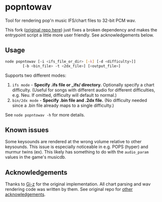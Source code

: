 # popntowav

Tool for rendering pop'n music IFS/chart files to 32-bit PCM wav.

This fork ([original repo here](https://github.com/Gi-z/popntowav)) just fixes a broken dependency and makes the entrypoint script a little more user friendly. See acknowledgements below.

## Usage

```sh
node popntowav [-i <ifs_file_or_dir> [-k] [-d <difficulty>]]
        [-b <bin_file> -t <2dx_file>] [<output_file>]
```

Supports two different modes:

1. `ifs mode` - **Specify .ifs file or \_ifs/ directory.** Optionally specify a chart difficulty. (Useful for songs with different audio for different difficulties, e.g. Neu. If omitted, difficulty will default to normal.)
2. `bin/2dx mode` - **Specify .bin file and .2dx file.** (No difficulty needed since a .bin file already maps to a single difficulty.)

See `node popntowav -h` for more details.

## Known issues

Some keysounds are rendered at the wrong volume relative to other keysounds. This issue is especially noticeable in e.g. POPS (hyper) and murmur twins (ex). This likely has something to do with the `audio_param` values in the game's musicdb.

## Acknowledgements

Thanks to [Gi-z](https://github.com/Gi-z) for the original implementation. All chart parsing and wav rendering code was written by them. See original repo for [other acknowledgements](https://github.com/Gi-z/popntowav#acknowledgements).

